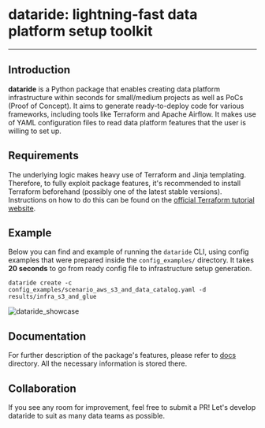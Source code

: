 
# dataride: lightning-fast data platform setup toolkit

---

## Introduction

**dataride** is a Python package that enables creating data platform infrastructure within seconds for small/medium projects as well as PoCs (Proof of Concept). It aims to generate ready-to-deploy code for various frameworks, including tools like Terraform and Apache Airflow. It makes use of YAML configuration files to read data platform features that the user is willing to set up.

## Requirements

The underlying logic makes heavy use of Terraform and Jinja templating. Therefore, to fully exploit package features, it's recommended to install Terraform beforehand (possibly one of the latest stable versions). Instructions on how to do this can be found on the [official Terraform tutorial website](https://learn.hashicorp.com/tutorials/terraform/install-cli).

## Example

Below you can find and example of running the `dataride` CLI, using config examples that were prepared inside the `config_examples/` directory. It takes **20 seconds** to go from ready config file to infrastructure setup generation. 

```
dataride create -c config_examples/scenario_aws_s3_and_data_catalog.yaml -d results/infra_s3_and_glue
```

![dataride_showcase](https://github.com/mckraqs/dataride/tree/main/media/example_showcase.gif)

## Documentation

For further description of the package's features, please refer to [docs](https://github.com/mckraqs/dataride/tree/main/docs) directory. All the necessary information is stored there.

## Collaboration

If you see any room for improvement, feel free to submit a PR! Let's develop dataride to suit as many data teams as possible.
